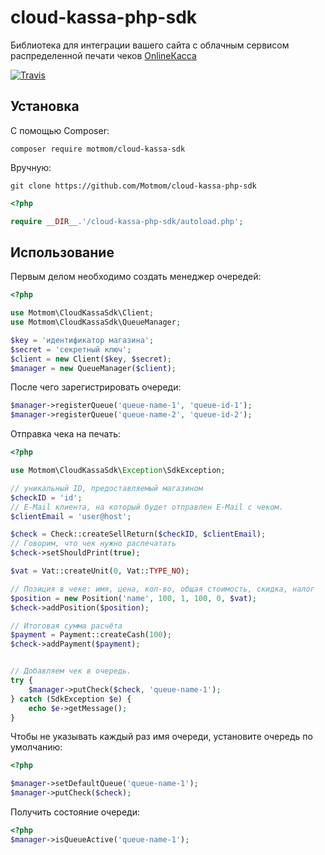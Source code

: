 # cloud-kassa-php-sdk

Библиотека для интеграции вашего сайта с облачным сервисом распределенной печати чеков [OnlineКасса](http://cloud-kassa.com/)

[![Travis](https://img.shields.io/travis/Motmom/cloud-kassa-php-sdk.svg?style=flat-square)](https://travis-ci.org/Motmom/cloud-kassa-php-sdk)

## Установка

С помощью Composer:

```
composer require motmom/cloud-kassa-sdk
```

Вручную:

```
git clone https://github.com/Motmom/cloud-kassa-php-sdk
```

```php
<?php

require __DIR__.'/cloud-kassa-php-sdk/autoload.php';
```

## Использование

Первым делом необходимо создать менеджер очередей:

```php
<?php

use Motmom\CloudKassaSdk\Client;
use Motmom\CloudKassaSdk\QueueManager;

$key = 'идентификатор магазина';
$secret = 'секретный ключ';
$client = new Client($key, $secret);
$manager = new QueueManager($client);
```

После чего зарегистрировать очереди:

```php
$manager->registerQueue('queue-name-1', 'queue-id-1');
$manager->registerQueue('queue-name-2', 'queue-id-2');
```

Отправка чека на печать:

```php
<?php

use Motmom\CloudKassaSdk\Exception\SdkException;

// уникальный ID, предоставляемый магазином
$checkID = 'id';
// E-Mail клиента, на который будет отправлен E-Mail с чеком.
$clientEmail = 'user@host';

$check = Check::createSellReturn($checkID, $clientEmail);
// Говорим, что чек нужно распечатать
$check->setShouldPrint(true);

$vat = Vat::createUnit(0, Vat::TYPE_NO);

// Позиция в чеке: имя, цена, кол-во, общая стоимость, скидка, налог
$position = new Position('name', 100, 1, 100, 0, $vat);
$check->addPosition($position);

// Итоговая сумма расчёта
$payment = Payment::createCash(100);
$check->addPayment($payment);


// Добавляем чек в очередь.
try {
    $manager->putCheck($check, 'queue-name-1');
} catch (SdkException $e) {
    echo $e->getMessage();
}
```

Чтобы не указывать каждый раз имя очереди, установите очередь по умолчанию:

```php
<?php

$manager->setDefaultQueue('queue-name-1');
$manager->putCheck($check);
```


Получить состояние очереди:

```php
<?php
$manager->isQueueActive('queue-name-1');
```
